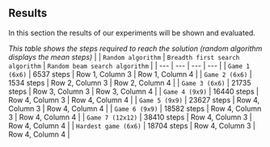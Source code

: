 ## Results

In this section the results of our experiments will be shown and evaluated. 



*This table shows the steps required to reach the solution (random algorithm displays the mean steps)*
|     | `Random algorithm` | `Breadth first search algorithm` | `Random beam search algorithm` |
| --- | --- | --- | --- |
| `Game 1 (6x6)` | 6537 steps | Row 1, Column 3 | Row 1, Column 4 |
| `Game 2 (6x6)` | 1534 steps | Row 2, Column 3 | Row 2, Column 4 |
| `Game 3 (6x6)` | 21735 steps | Row 3, Column 3 | Row 3, Column 4 |
| `Game 4 (9x9)` | 16440 steps | Row 4, Column 3 | Row 4, Column 4 |
| `Game 5 (9x9)` | 23627 steps | Row 4, Column 3 | Row 4, Column 4 |
| `Game 6 (9x9)` | 18582 steps | Row 4, Column 3 | Row 4, Column 4 |
| `Game 7 (12x12)` | 38410 steps | Row 4, Column 3 | Row 4, Column 4 |
| `Hardest game (6x6)` | 18704 steps | Row 4, Column 3 | Row 4, Column 4 |
